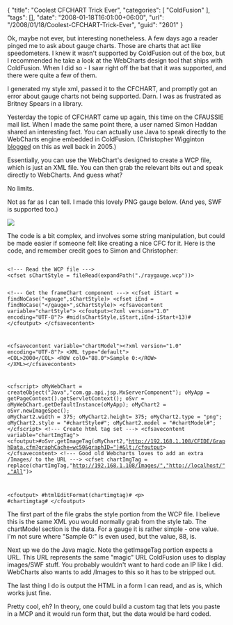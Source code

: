 {
	"title": "Coolest CFCHART Trick Ever",
	"categories": [
		"ColdFusion"
	],
	"tags": [],
	"date": "2008-01-18T16:01:00+06:00",
	"url": "/2008/01/18/Coolest-CFCHART-Trick-Ever",
	"guid": "2601"
}

Ok, maybe not ever, but interesting nonetheless. A few days ago a reader pinged me to ask about gauge charts. Those are charts that act like speedometers. I knew it wasn't supported by ColdFusion out of the box, but I recommended he take a look at the WebCharts design tool that ships with ColdFusion. When I did so - I saw right off the bat that it was supported, and there were quite a few of them.

I generated my style xml, passed it to the CFCHART, and promptly got an error about gauge charts not being supported. Darn. I was as frustrated as Britney Spears in a library.
<!--more-->
Yesterday the topic of CFCHART came up again, this time on the CFAUSSIE mail list. When I made the same point there, a user named Simon Haddan shared an interesting fact. You can actually use Java to speak directly to the WebCharts engine embedded in ColdFusion. (Christopher Wigginton <a href="http://www.intersuite.com/client/index.cfm/2005/11/15/ColdFusion-Tip-Using-the-included-webcharts3d-engine-in-CFMX-7">blogged</a> on this as well back in 2005.) 

Essentially, you can use the WebChart's designed to create a WCP file, which is just an XML file. You can then grab the relevant bits out and speak directly to WebCharts. And guess what?

No limits.

Not as far as I can tell. I made this lovely PNG gauge below. (And yes, SWF is supported too.)

<img src="http://www.raymondcamden.com/images/cfjedi/dial.png">

The code is a bit complex, and involves some string manipulation, but could be made easier if someone felt like creating a nice CFC for it. Here is the code, and remember credit goes to Simon and Christopher:

<code>
&lt;!--- Read the WCP file ---&gt;
&lt;cfset sChartStyle = fileRead(expandPath("./raygauge.wcp"))&gt;

&lt;!--- Get the frameChart component ---&gt;
&lt;cfset iStart = findNoCase("&lt;gauge",sChartStyle)&gt;
&lt;cfset iEnd = findNoCase("&lt;/gauge&gt;",sChartStyle)&gt;
&lt;cfsavecontent variable="chartStyle"&gt;
    &lt;cfoutput&gt;&lt;?xml version="1.0" encoding="UTF-8"?&gt;
    #mid(sChartStyle,iStart,iEnd-iStart+13)#
    &lt;/cfoutput&gt;
&lt;/cfsavecontent&gt;

&lt;cfsavecontent variable="chartModel"&gt;&lt;?xml version="1.0" encoding="UTF-8"?&gt;
&lt;XML type="default"&gt;
&lt;COL&gt;2000&lt;/COL&gt;
&lt;ROW col0="88.0"&gt;Sample 0:&lt;/ROW&gt;
&lt;/XML&gt;&lt;/cfsavecontent&gt;

&lt;cfscript&gt;
    oMyWebChart = createObject("Java","com.gp.api.jsp.MxServerComponent");
    oMyApp = getPageContext().getServletContext();
    oSvr = oMyWebChart.getDefaultInstance(oMyApp);
    oMyChart2 = oSvr.newImageSpec();
    oMyChart2.width = 375;
    oMyChart2.height= 375;
    oMyChart2.type = "png";
    oMyChart2.style = "#chartStyle#";
    oMyChart2.model = "#chartModel#";
&lt;/cfscript&gt;
&lt;!--- Create html tag set ---&gt;
&lt;cfsavecontent variable="chartImgTag"&gt;
      &lt;cfoutput&gt;#oSvr.getImageTag(oMyChart2,"http://192.168.1.108/CFIDE/GraphData.cfm?graphCache=wc50&graphID=")#&lt;/cfoutput&gt;
&lt;/cfsavecontent&gt;
&lt;!--- Good old Webcharts loves to add an extra /Images/ to the URL ---&gt;
&lt;cfset chartImgTag = replace(chartImgTag,"http://192.168.1.108/Images/","http://localhost/","All")&gt;

&lt;cfoutput&gt;
#htmlEditFormat(chartimgtag)#
&lt;p&gt;
#chartimgtag#
&lt;/cfoutput&gt;
</code>

The first part of the file grabs the style portion from the WCP file. I believe this is the same XML you would normally grab from the style tab. The chartModel section is the data. For a gauge it is rather simple - one value. I'm not sure where "Sample 0:" is even used, but the value, 88, is.

Next up we do the Java magic. Note the getImageTag portion expects a URL. This URL represents the same "magic" URL ColdFusion uses to display images/SWF stuff. You probably wouldn't want to hard code an IP like I did. WebCharts also wants to add /Images to this so it has to be stripped out.

The last thing I do is output the HTML in a form I can read, and as is, which works just fine.

Pretty cool, eh? In theory, one could build a custom tag that lets you paste in a MCP and it would run form that, but the data would be hard coded.